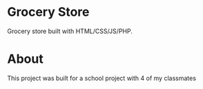 # Grocery Store
Grocery store built with HTML/CSS/JS/PHP.

<h1> About </h1>
<p> This project was built for a school project with 4 of my classmates </p>
